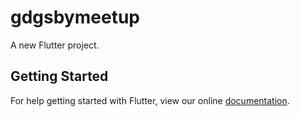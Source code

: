 # gdgsbymeetup

A new Flutter project.

## Getting Started

For help getting started with Flutter, view our online
[documentation](https://flutter.io/).
